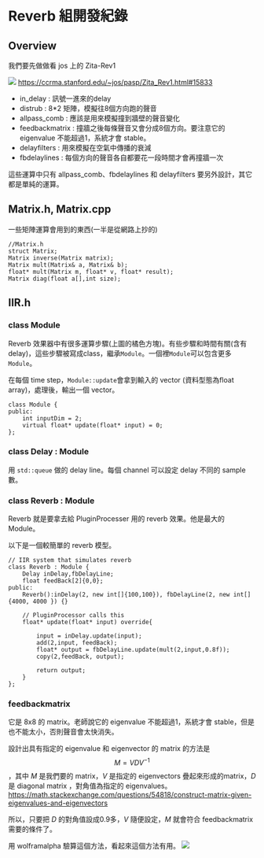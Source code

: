 # Reverb 組開發紀錄

## Overview
我們要先做做看 jos 上的 Zita-Rev1

![](https://i.imgur.com/11HXws1.png)
https://ccrma.stanford.edu/~jos/pasp/Zita_Rev1.html#15833

* in_delay : 訊號一進來的delay
* distrub : 8*2 矩陣，模擬往8個方向跑的聲音
* allpass_comb : 應該是用來模擬撞到牆壁的聲音變化
* feedbackmatrix : 撞牆之後每條聲音又會分成8個方向。要注意它的 eigenvalue 不能超過1，系統才會 stable。
* delayfilters : 用來模擬在空氣中傳播的衰減
* fbdelaylines : 每個方向的聲音各自都要花一段時間才會再撞牆一次

這些運算中只有 allpass_comb、fbdelaylines 和 delayfilters 要另外設計，其它都是單純的運算。

## Matrix.h, Matrix.cpp
一些矩陣運算會用到的東西(一半是從網路上抄的)
```cpp=
//Matrix.h
struct Matrix;
Matrix inverse(Matrix matrix);
Matrix mult(Matrix& a, Matrix& b);
float* mult(Matrix m, float* v, float* result);
Matrix diag(float a[],int size);
```

## IIR.h
### class Module
Reverb 效果器中有很多運算步驟(上圖的橘色方塊)。有些步驟和時間有關(含有delay)，這些步驟被寫成class，繼承```Module```。一個裡```Module```可以包含更多```Module```。

在每個 time step，```Module::update```會拿到輸入的 vector (資料型態為float array)，處理後，輸出一個 vector。 
```cpp=
class Module {
public:
    int inputDim = 2;
    virtual float* update(float* input) = 0;
};
```
### class Delay : Module
用 ```std::queue``` 做的 delay line。每個 channel 可以設定 delay 不同的 sample 數。
### class Reverb : Module
Reverb 就是要拿去給 PluginProcesser 用的 reverb 效果。他是最大的 Module。

以下是一個較簡單的 reverb 模型。
```cpp=
// IIR system that simulates reverb
class Reverb : Module {
    Delay inDelay,fbDelayLine;
    float feedBack[2]{0,0};
public:
    Reverb():inDelay(2, new int[]{100,100}), fbDelayLine(2, new int[] {4000, 4000 }) {}

    // PluginProcessor calls this
    float* update(float* input) override{

        input = inDelay.update(input);
        add(2,input, feedBack);
        float* output = fbDelayLine.update(mult(2,input,0.8f));
        copy(2,feedBack, output);

        return output;
    }
};
```
### feedbackmatrix
它是 8x8 的 matrix。老師說它的 eigenvalue 不能超過1，系統才會 stable，但是也不能太小，否則聲音會太快消失。

設計出具有指定的 eigenvalue 和 eigenvector 的 matrix 的方法是
$$M=VDV^{-1}$$
，其中 $M$ 是我們要的 matrix，$V$ 是指定的 eigenvectors 疊起來形成的matrix，$D$ 是 diagonal matrix ，對角值為指定的 eigenvalues。
https://math.stackexchange.com/questions/54818/construct-matrix-given-eigenvalues-and-eigenvectors

所以，只要把 $D$ 的對角值設成0.9多，$V$ 隨便設定，$M$ 就會符合 feedbackmatrix 需要的條件了。

用 wolframalpha 驗算這個方法，看起來這個方法有用。
![](https://i.imgur.com/uajsCD6.png)

